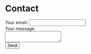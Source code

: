 # Contact

<!-- modify this form HTML as you wish and place wherever you want your form -->
<form
  action="https://formcarry.com/s/3eS1vYy52Z3"
  method="POST"
  enctype="multipart/form-data"
>
  <label>
    Your email:
    <!-- name each of your inputs as you wish -->
    <input type="email" name="email">
  </label>
  <br />
  <label>
    Your message:
    <br />
    <textarea name="message"></textarea>
  </label>
  <br />
  <!-- your other form fields go here -->
  <button type="submit">Send</button>
</form>
